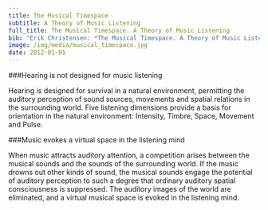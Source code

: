 ```yaml
---
title: The Musical Timespace
subtitle: A Theory of Music Listening
full_title: The Musical Timespace. A Theory of Music Listening
bib: "Erik Christensen: *The Musical Timespace. A Theory of Music Listening*. Aalborg University Press 1996. Vol. I: Text, 174 pp. Vol. II: Notation Examples and Graphs, 67 pp. See also: *The Musical Timespace. A Concise Version 2012.*"
image: /img/media/musical_timespace.jpg
date: 2012-01-01
---
```


###Hearing is not designed for music listening

Hearing is designed for survival in a natural environment, permitting the auditory perception of sound sources, movements and spatial relations in the surrounding world. Five listening dimensions provide a basis for orientation in the natural environment: Intensity, Timbre, Space, Movement and Pulse.

###Music evokes a virtual space in the listening mind

When music attracts auditory attention, a competition arises between the musical sounds and the sounds of the surrounding world. If the music drowns out other kinds of sound, the musical sounds engage the potential of auditory perception to such a degree that ordinary auditory spatial consciousness is suppressed. The auditory images of the world are eliminated, and a virtual musical space is evoked in the listening mind.
